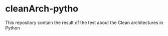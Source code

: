 # cleanArch-pytho
This repository contain the result of the test about the Clean architectures in Python

